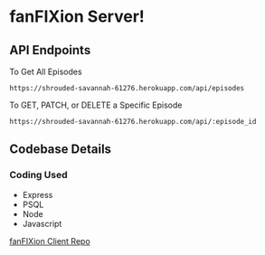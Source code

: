 # fanFIXion Server!

## API Endpoints

To Get All Episodes

`https://shrouded-savannah-61276.herokuapp.com/api/episodes`

To GET, PATCH, or DELETE a Specific Episode

`https://shrouded-savannah-61276.herokuapp.com/api/:episode_id`

## Codebase Details

### Coding Used
- Express
- PSQL
- Node
- Javascript

[fanFIXion Client Repo](https://github.com/Russjames92/fanfixion-client)